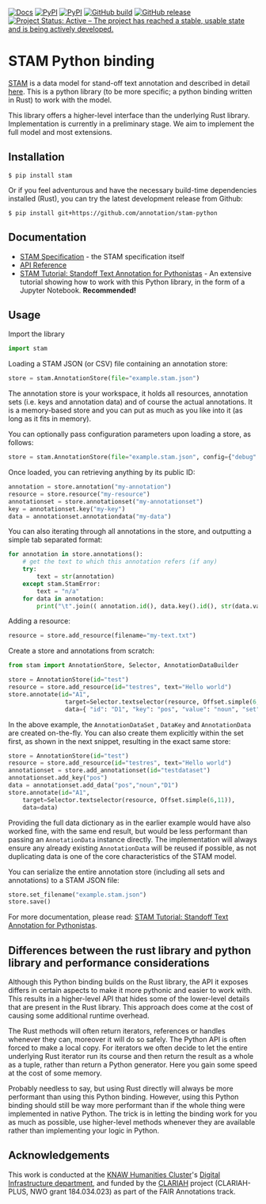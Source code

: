 [![Docs](https://stam-python.readthedocs.io)](https://stam-python.readthedocs.io)
[![PyPI](https://img.shields.io/pypi/dm/stam.svg)](https://pypi.org/project/stam/)
[![PyPI](https://img.shields.io/pypi/v/stam.svg)](https://pypi.org/project/stam/)
[![GitHub build](https://github.com/annotation/stam-rust/actions/workflows/stam.yml/badge.svg?branch=master)](https://github.com/annotation/stam-rust/actions/)
[![GitHub release](https://img.shields.io/github/release/annotation/stam-rust.svg)](https://GitHub.com/annotation/stam-rust/releases/)
[![Project Status: Active – The project has reached a stable, usable state and is being actively developed.](https://www.repostatus.org/badges/latest/active.svg)](https://www.repostatus.org/#active)

# STAM Python binding

[STAM](https://github.com/annotation/stam) is a data model for stand-off text annotation and described in detail [here](https://github.com/annotation/stam). This is a python library (to be more specific; a python binding written in Rust) to work with the model.

This library offers a higher-level interface than the underlying Rust library. Implementation is currently in a preliminary stage. We aim to implement the full model and most extensions.

## Installation

``$ pip install stam``

Or if you feel adventurous and have the necessary build-time dependencies installed (Rust), you can try the latest development release from Github:

``$ pip install git+https://github.com/annotation/stam-python``

## Documentation

* [STAM Specification](https://github.com/annotation/stam) - the STAM specification itself
* [API Reference](https://stam-python.readthedocs.io)
* [STAM Tutorial: Standoff Text Annotation for Pythonistas](tutorial.ipynb) - An extensive tutorial showing how to work with this Python library, in the form of a Jupyter Notebook. **Recommended!**

## Usage 

Import the library

```python
import stam
```

Loading a STAM JSON (or CSV) file containing an annotation store:

```python
store = stam.AnnotationStore(file="example.stam.json")
```


The annotation store is your workspace, it holds all resources, annotation sets
(i.e. keys and annotation data) and of course the actual annotations. It is a
memory-based store and you can put as much as you like into it (as long as it fits
in memory).

You can optionally pass configuration parameters upon loading a store, as follows:

```python
store = stam.AnnotationStore(file="example.stam.json", config={"debug": True})
```

Once loaded, you can retrieving anything by its public ID:

```python
annotation = store.annotation("my-annotation")
resource = store.resource("my-resource")
annotationset = store.annotationset("my-annotationset")
key = annotationset.key("my-key")
data = annotationset.annotationdata("my-data")
```

You can also iterating through all annotations in the store, and outputting a simple tab separated format:

```python
for annotation in store.annotations():
    # get the text to which this annotation refers (if any)
    try:
        text = str(annotation)
    except stam.StamError:
        text = "n/a"
    for data in annotation:
        print("\t".join(( annotation.id(), data.key().id(), str(data.value()), text)))
```


Adding a resource:

```python
resource = store.add_resource(filename="my-text.txt")
```

Create a store and annotations from scratch:

```python
from stam import AnnotationStore, Selector, AnnotationDataBuilder

store = AnnotationStore(id="test")
resource = store.add_resource(id="testres", text="Hello world")
store.annotate(id="A1", 
                target=Selector.textselector(resource, Offset.simple(6,11)),
                data={ "id": "D1", "key": "pos", "value": "noun", "set": "testdataset"})
```

In the above example, the `AnnotationDataSet` , `DataKey` and `AnnotationData`
are created on-the-fly. You can also create them explicitly within the set first, as shown in the
next snippet, resulting in the exact same store:


```python
store = AnnotationStore(id="test")
resource = store.add_resource(id="testres", text="Hello world")
annotationset = store.add_annotationset(id="testdataset")
annotationset.add_key("pos")
data = annotationset.add_data("pos","noun","D1")
store.annotate(id="A1", 
    target=Selector.textselector(resource, Offset.simple(6,11)),
    data=data)
```

Providing the full data dictionary as in the earlier example would have
also worked fine, with the same end result, but would be less performant than passing an `AnnotationData` instance directly.
The implementation will always ensure any already existing `AnnotationData` will be reused if
possible, as not duplicating data is one of the core characteristics of the
STAM model.

You can serialize the entire annotation store (including all sets and annotations) to a STAM JSON file:

```python
store.set_filename("example.stam.json")
store.save()
```

For more documentation, please read: [STAM Tutorial: Standoff Text Annotation for Pythonistas](tutorial.ipynb).

## Differences between the rust library and python library and performance considerations

Although this Python binding builds on the Rust library, the API it exposes
differs in certain aspects to make it more pythonic and easier to work with.
This results in a higher-level API that hides some of the lower-level details
that are present in the Rust library. This approach does come at the cost of causing
some additional runtime overhead. 

The Rust methods will often return iterators, references or handles whenever they
can, moreover it will do so safely. The Python API is often forced to make a
local copy. For iterators we often decide to let the entire underlying Rust
iterator run its course and then return the result as a whole as a tuple, rather than
return a Python generator. Here you gain some speed at the cost of some memory.

Probably needless to say, but using Rust directly will always be more
performant than using this Python binding. However, using this Python binding
should still be way more performant than if the whole thing were implemented in
native Python. The trick is in letting the binding work for you as much as
possible, use higher-level methods whenever they are available rather than
implementing your logic in Python.

## Acknowledgements

This work is conducted at the [KNAW Humanities Cluster](https://huc.knaw.nl/)'s [Digital Infrastructure department](https://di.huc.knaw.nl/), and funded by the [CLARIAH](https://clariah.nl) project (CLARIAH-PLUS, NWO grant 184.034.023) as part of the FAIR Annotations track.
